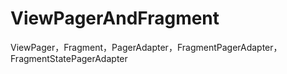 # ViewPagerAndFragment
ViewPager，Fragment，PagerAdapter，FragmentPagerAdapter，FragmentStatePagerAdapter

